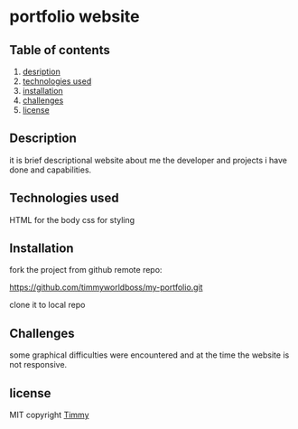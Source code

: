 # portfolio website
## Table of contents
1. [desription](#description)
2. [technologies used](#technologiesused)
3. [installation](#installation)
4. [challenges](#challenges)
5. [license](#license)

## Description
it is brief descriptional website about me the developer and projects i have done and capabilities.
## Technologies used
HTML for the body
css for styling
## Installation
fork the project from github remote repo:

https://github.com/timmyworldboss/my-portfolio.git

clone it to local repo
## Challenges
some graphical difficulties were encountered and at the time the website is not responsive.
## license
MIT  copyright [Timmy](/LICENSE.md)